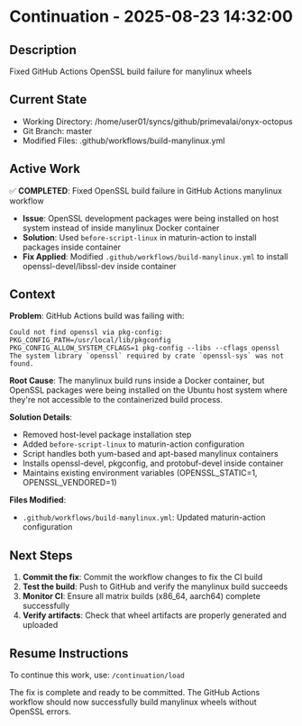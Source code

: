 # Continuation - 2025-08-23 14:32:00

## Description
Fixed GitHub Actions OpenSSL build failure for manylinux wheels

## Current State
- Working Directory: /home/user01/syncs/github/primevalai/onyx-octopus
- Git Branch: master
- Modified Files: .github/workflows/build-manylinux.yml

## Active Work
✅ **COMPLETED**: Fixed OpenSSL build failure in GitHub Actions manylinux workflow
- **Issue**: OpenSSL development packages were being installed on host system instead of inside manylinux Docker container
- **Solution**: Used `before-script-linux` in maturin-action to install packages inside container
- **Fix Applied**: Modified `.github/workflows/build-manylinux.yml` to install openssl-devel/libssl-dev inside container

## Context
**Problem**: GitHub Actions build was failing with:
```
Could not find openssl via pkg-config:
PKG_CONFIG_PATH=/usr/local/lib/pkgconfig PKG_CONFIG_ALLOW_SYSTEM_CFLAGS=1 pkg-config --libs --cflags openssl
The system library `openssl` required by crate `openssl-sys` was not found.
```

**Root Cause**: The manylinux build runs inside a Docker container, but OpenSSL packages were being installed on the Ubuntu host system where they're not accessible to the containerized build process.

**Solution Details**:
- Removed host-level package installation step
- Added `before-script-linux` to maturin-action configuration
- Script handles both yum-based and apt-based manylinux containers
- Installs openssl-devel, pkgconfig, and protobuf-devel inside container
- Maintains existing environment variables (OPENSSL_STATIC=1, OPENSSL_VENDORED=1)

**Files Modified**:
- `.github/workflows/build-manylinux.yml`: Updated maturin-action configuration

## Next Steps
1. **Commit the fix**: Commit the workflow changes to fix the CI build
2. **Test the build**: Push to GitHub and verify the manylinux build succeeds
3. **Monitor CI**: Ensure all matrix builds (x86_64, aarch64) complete successfully
4. **Verify artifacts**: Check that wheel artifacts are properly generated and uploaded

## Resume Instructions
To continue this work, use: `/continuation/load`

The fix is complete and ready to be committed. The GitHub Actions workflow should now successfully build manylinux wheels without OpenSSL errors.